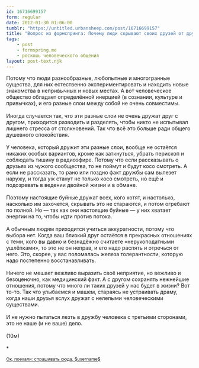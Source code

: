 ```yaml
---
id: 16716699157
form: regular
date: 2012-01-30 01:06:00
tumblr: "https://untitled.urbansheep.com/post/16716699157"
title: "Вопрос из формспринга: Почему люди скрывают своих друзей от других? Не только в настройках в социальных сетях, но и в реальной жизни."
tags:
    - post
    - formspring.me
    - роскошь человеческого общения
layout: post-text.njk
---
```


<p class="formspringmeAnswer">Потому что люди разнообразные, любопытные и многогранные существа, для них естественно экспериментировать и находить новые знакомства в непривычных и новых местах. А вот человеческое общество обладает определённой инерцией (в сознании, культуре и привычках), и его разные слои между собой не очень совместимы.<br/><br/>
Иногда случается так, что эти разные слои не очень дружат друг с другом, приходится разводить и разделять, чтобы никто не испытывал лишнего стресса от столкновений. Так что всё это больше ради общего душевного спокойствия.<br/><br/>
У человека, который дружит эти разные слои, вообще не остаётся никаких особых вариантов, кроме как заткнуться, убрать перископ и соблюдать тишину в радиоэфире. Потому что если рассказывать о друзьях из чужого сообщества, то не поймут и будут косо смотреть. А если не рассказать, то рано или поздно факт дружбы сам вылезет наружу, и тогда уж станут не только косо смотреть, но ещё и подозревать в ведении двойной жизни и в обмане.<br/><br/>
Поэтому настоящие буйные дружат всех, кого хотят, и настолько, насколько им захочется, скрывать это не стараются, и потом огребают по полной. Но — так как они настоящие буйные — у них хватает энергии на то, чтобы идти против потока.<br/><br/>
А обычным людям приходится учиться аккуратности, потому что выбора нет. Когда ваш близкий друг остаётся в прекрасных отношениях с теми, кого вы давно и безнадёжно считаете «нерукоподатными ушлёпками», то это не он неправ, и его надо распять и отречься от него. Это, скорее, у вас поломалась железа толерантности, которую надо постепенно восстанавливать.<br/><br/>
Ничего не мешает вежливо выразить своё неприятие, но вежливо и безоценочно, как медицинский факт. А с другом сохранять нежнейшие отношения, потому что много ли таких друзей у нас будет в жизни? Вот то-то. Так что улыбаемся и машем, стараясь не устраивать драму, когда наши друзья вслух дружат с нелепыми человеческими существами.<br/><br/>
И не нужно пытаться лезть в дружбу человека с третьими сторонами, это не наше (и не ваше) дело.<br/><br/>
(10м)<br/><br/>
*</p>

<p class="formspringmeFooter">
    <small><a href="http://www.formspring.me/urbansheep?utm_medium=social&amp;utm_source=tumblr&amp;utm_campaign=shareanswer">Ок, поехали: спрашивать сюда, $username$</a></small>
</p>

